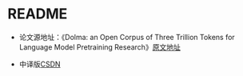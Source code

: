 # README

- 论文源地址：《Dolma: an Open Corpus of Three Trillion Tokens for Language Model Pretraining Research》[原文地址](https://arxiv.org/abs/2402.00159)

- 中译版[CSDN](https://blog.csdn.net/qq_20144897/article/details/142742367?fromshare=blogdetail&sharetype=blogdetail&sharerId=142742367&sharerefer=PC&sharesource=qq_20144897&sharefrom=from_link)